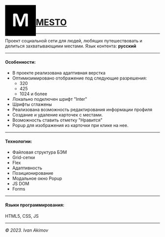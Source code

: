 <img src="./images/icon.png" width="100" align="left">

# [MESTO](https://dartvayder582.github.io/mesto/)
_______
Проект социальной сети для людей, любящих путешествовать и делиться захватывающими местами.
Язык контента: **русский**
________
#### Особенности:
* В проекте реализована адаптивная верстка
* Оптимизимировано отображение под следующие разрешения:
  + 320
  + 425
  + 1024 и более
* Локально подключен шрифт "Inter"
* Шрифты сглажены
* Реализована возможность редактирования информации профиля
* Создание и удаление карточек с местами.
* Возможность ставить отметку "Нравится"
* Popup для изображения из карточки при клике на нее.
________
#### Технологии:
* Файловая структура БЭМ
* Grid-сетки
* Flex
* Адаптивность
* Позиционирование
* Модальное окно Popup
* JS DOM
* Forms
________
#### Языки программирования:
HTML5, CSS, JS
***
*© 2023. Ivan Akimov*
